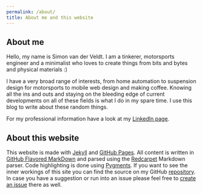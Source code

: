 ```yaml
---
permalink: /about/
title: About me and this website
---
```


## About me
Hello, my name is Simon van der Veldt. I am a tinkerer, motorsports engineer and a minimalist who loves to create things from bits and bytes and physical materials :)

I have a very broad range of interests, from home automation to suspension design for motorsports to mobile web design and making coffee. Knowing all the ins and outs and staying on the bleeding edge of current developments on all of these fields is what I do in my spare time.
I use this blog to write about these random things.

For my professional information have a look at my [LinkedIn page](https://www.linkedin.com/in/simonvanderveldt).

## About this website
This website is made with [Jekyll](http://jekyllrb.com) and [GitHub Pages](https://pages.github.com/). All content is written in [GitHub Flavored MarkDown](https://help.github.com/articles/github-flavored-markdown) and parsed using the [Redcarpet](https://github.com/vmg/redcarpet) Markdown parser. Code highlighting is done using [Pygments](http://pygments.org).
If you want to see the inner workings of this site you can find the source on my GitHub [repository](https://github.com/simonvanderveldt/simonvanderveldt.github.io).
In case you have a suggestion or run into an issue please feel free to [create an issue](https://github.com/simonvanderveldt/simonvanderveldt.github.io/issues/new) there as well.
